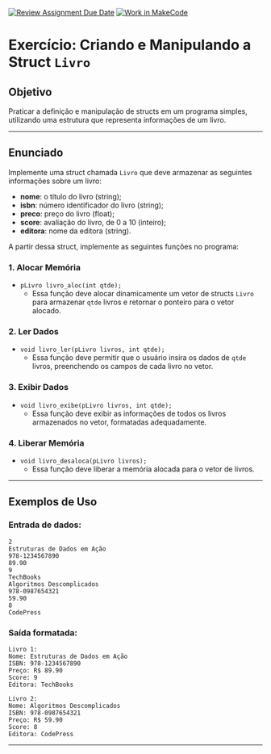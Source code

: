 [![Review Assignment Due Date](https://classroom.github.com/assets/deadline-readme-button-22041afd0340ce965d47ae6ef1cefeee28c7c493a6346c4f15d667ab976d596c.svg)](https://classroom.github.com/a/foAntB3b)
[![Work in MakeCode](https://classroom.github.com/assets/work-in-make-code-8824cc13a1a3f34ffcd245c82f0ae96fdae6b7d554b6539aec3a03a70825519c.svg)](https://classroom.github.com/online_ide?assignment_repo_id=17331652&assignment_repo_type=AssignmentRepo)

# Exercício: Criando e Manipulando a Struct `Livro`

## Objetivo
Praticar a definição e manipulação de structs em um programa simples, utilizando uma estrutura que representa informações de um livro. 

---

## Enunciado

Implemente uma struct chamada `Livro` que deve armazenar as seguintes informações sobre um livro:

- **nome**: o título do livro (string);
- **isbn**: número identificador do livro (string);
- **preco**: preço do livro (float);
- **score**: avaliação do livro, de 0 a 10 (inteiro);
- **editora**: nome da editora (string).

A partir dessa struct, implemente as seguintes funções no programa:

### 1. **Alocar Memória**
- `pLivro livro_aloc(int qtde);`
  - Essa função deve alocar dinamicamente um vetor de structs `Livro` para armazenar `qtde` livros e retornar o ponteiro para o vetor alocado.

### 2. **Ler Dados**
- `void livro_ler(pLivro livros, int qtde);`
  - Essa função deve permitir que o usuário insira os dados de `qtde` livros, preenchendo os campos de cada livro no vetor.

### 3. **Exibir Dados**
- `void livro_exibe(pLivro livros, int qtde);`
  - Essa função deve exibir as informações de todos os livros armazenados no vetor, formatadas adequadamente.

### 4. **Liberar Memória**
- `void livro_desaloca(pLivro livros);`
  - Essa função deve liberar a memória alocada para o vetor de livros.

---

## Exemplos de Uso

### Entrada de dados:
```
2
Estruturas de Dados em Ação
978-1234567890
89.90
9
TechBooks
Algoritmos Descomplicados
978-0987654321
59.90
8
CodePress
```

### Saída formatada:
```
Livro 1:
Nome: Estruturas de Dados em Ação
ISBN: 978-1234567890
Preço: R$ 89.90
Score: 9
Editora: TechBooks

Livro 2:
Nome: Algoritmos Descomplicados
ISBN: 978-0987654321
Preço: R$ 59.90
Score: 8
Editora: CodePress
```

---